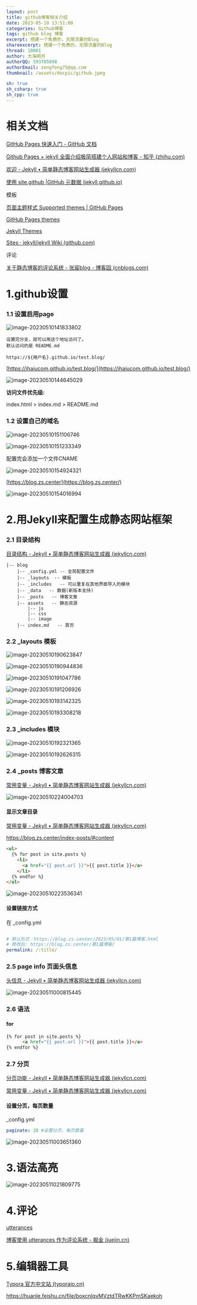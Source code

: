 ```yaml
---
layout: post
title: github博客相关介绍
date: 2023-05-10 13:51:00
categories: Github博客
tags: github blog 博客
excerpt: 搭建一个免费的，无限流量的Blog
shareexcerpt: 搭建一个免费的，无限流量的Blog
thread: 10001
author: 大海明月
authorQQ: 593705098
authorEmail: zengfeng75@qq.com
thumbnail: /assets/docpic/github.jpeg

sh: true
sh_csharp: true
sh_cpp: true
---
```


# 相关文档

[GitHub Pages 快速入门 - GitHub 文档](https://docs.github.com/zh/pages/quickstart)

[Github Pages + jekyll 全面介绍极简搭建个人网站和博客 - 知乎 (zhihu.com)](https://zhuanlan.zhihu.com/p/51240503)

[欢迎 - Jekyll • 简单静态博客网站生成器 (jekyllcn.com)](https://jekyllcn.com/docs/home/)

[使用 site.github |GitHub 元数据 (jekyll.github.io)](https://jekyll.github.io/github-metadata/site.github/)



模板

[页面主题样式 Supported themes | GitHub Pages](https://pages.github.com/themes/)

[GitHub Pages themes](https://github.com/pages-themes)

[Jekyll Themes](http://jekyllthemes.org/)

[Sites · jekyll/jekyll Wiki (github.com)](https://github.com/jekyll/jekyll/wiki/sites)



评论

[关于静态博客的评论系统 - 张宸blog - 博客园 (cnblogs.com)](https://www.cnblogs.com/nodecat/p/13058292.html)




# 1.github设置
### 1.1 设置启用page

![image-20230510141833802](_img/2023-05-10-githubblog/image-20230510141833802.png)

```
设置完分支，就可以用这个地址访问了。
默认访问的是 README.md

https://${用户名}.github.io/test.blog/
```

[https://ihaiucom.github.io/test.blog/](https://ihaiucom.github.io/test.blog/)

![image-20230510144645029](_img/2023-05-10-githubblog/image-20230510144645029.png)

**访问文件优先级:**

index.html > index.md > README.md



### 1.2 设置自己的域名

![image-20230510151106746](_img/2023-05-10-githubblog/image-20230510151106746.png)



![image-20230510151233349](_img/2023-05-10-githubblog/image-20230510151233349.png)



配置完会添加一个文件CNAME

![image-20230510154924321](_img/2023-05-10-githubblog/image-20230510154924321.png)



[https://blog.zs.center](https://blog.zs.center/)

![image-20230510154016994](_img/2023-05-10-githubblog/image-20230510154016994.png)


# 2.用Jekyll来配置生成静态网站框架

### 2.1 目录结构

[目录结构 - Jekyll • 简单静态博客网站生成器 (jekyllcn.com)](http://jekyllcn.com/docs/structure/)

```
|-- blog
    |-- _config.yml -- 全局配置文件 
    |-- _layouts  -- 模板
    |-- _includes   -- 可以重复在其他界面导入的模块
    |-- _data   -- 数据(新版本支持)
    |-- _posts   -- 博客文章
    |-- assets   -- 静态资源
        |-- js
        |-- css
        |-- image
    |-- index.md   -- 首页

```



### 2.2 _layouts 模板

![image-20230510190623847](_img/2023-05-10-githubblog/image-20230510190623847.png)

![image-20230510190944836](_img/2023-05-10-githubblog/image-20230510190944836.png)

![image-20230510191047786](_img/2023-05-10-githubblog/image-20230510191047786.png)



![image-20230510191206926](_img/2023-05-10-githubblog/image-20230510191206926.png)



![image-20230510193142325](_img/2023-05-10-githubblog/image-20230510193142325.png)

![image-20230510193308218](_img/2023-05-10-githubblog/image-20230510193308218.png)



### 2.3  _includes 模块

![image-20230510192321365](_img/2023-05-10-githubblog/image-20230510192321365.png)

![image-20230510192626315](_img/2023-05-10-githubblog/image-20230510192626315.png)



### 2.4 _posts 博客文章

[常用变量 - Jekyll • 简单静态博客网站生成器 (jekyllcn.com)](http://jekyllcn.com/docs/variables/)



![image-20230510224004703](_img/2023-05-10-githubblog/image-20230510224004703.png)

#### 显示文章目录

[常用变量 - Jekyll • 简单静态博客网站生成器 (jekyllcn.com)](http://jekyllcn.com/docs/variables/#页面page变量)

https://blog.zs.center/index-posts/#content

```html
<ul>
  {% for post in site.posts %}
    <li>
      <a href="{{ post.url }}">{{ post.title }}</a>
    </li>
  {% endfor %}
</ul>
```

![image-20230510223536341](_img/2023-05-10-githubblog/image-20230510223536341.png)





#### 设置链接方式

在 _config.yml

```yaml

# 默认形式：https://blog.zs.center/2023/05/01/第1篇博客.html
# 修改后: https://blog.zs.center/第1篇博客/
permalink: /:title/
```





### 2.5 page info 页面头信息

[头信息 - Jekyll • 简单静态博客网站生成器 (jekyllcn.com)](http://jekyllcn.com/docs/frontmatter/)

![image-20230511000815445](_img/2023-05-10-githubblog/image-20230511000815445.png)

### 2.6 语法

#### for

```html
{% for post in site.posts %}
      <a href="{{ post.url }}">{{ post.title }}</a>
{% endfor %}
```



### 2.7 分页

[分页功能 - Jekyll • 简单静态博客网站生成器 (jekyllcn.com)](http://jekyllcn.com/docs/pagination/)

[常用变量 - Jekyll • 简单静态博客网站生成器 (jekyllcn.com)](http://jekyllcn.com/docs/variables/#分页器paginator)



#### 设置分页，每页数量

_config.yml

```yaml
paginate: 20 #设置分页，每页数量
```

![image-20230511003651360](_img/2023-05-10-githubblog/image-20230511003651360.png)



# 3.语法高亮

![image-20230511021809775](_img/2023-05-10-githubblog/image-20230511021809775.png)




# 4.评论

[utterances](https://utteranc.es/)

[博客使用 utterances 作为评论系统 - 掘金 (juejin.cn)](https://juejin.cn/post/6844903834712539150)





# 5.编辑器工具

[Typora 官方中文站 (typoraio.cn)](https://typoraio.cn/)

https://huanle.feishu.cn/file/boxcnIqvMVztdTRwKKPmSKaekoh